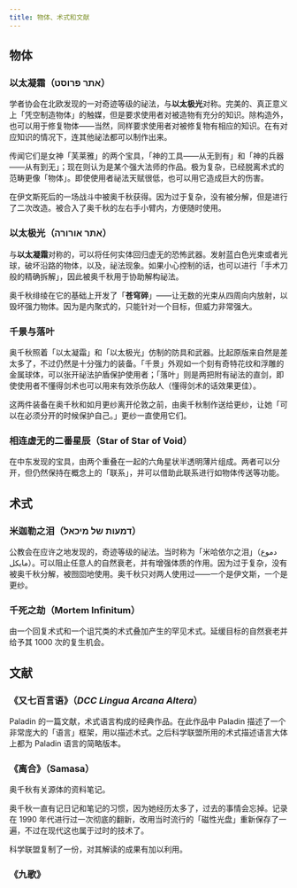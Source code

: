 ```yaml
---
title: 物体、术式和文献
---
```


## 物体

### 以太凝霜（אתר פרוסט）

学者协会在北欧发现的一对奇迹等级的祕法，与**以太极光**对称。完美的、真正意义上「凭空制造物体」的触媒，但是要求使用者对被造物有充分的知识。除构造外，也可以用于修复物体——当然，同样要求使用者对被修复物有相应的知识。在有对应知识的情况下，连其他祕法都可以制作出来。

传闻它们是女神「芙莱雅」的两个宝具，「神的工具——从无到有」和「神的兵器——从有到无」；现在则认为是某个强大法师的作品。极为复杂，已经脱离术式的范畴更像「物体」。即使使用者祕法天赋很低，也可以用它造成巨大的伤害。

在伊文斯死后的一场战斗中被奥千秋获得。因为过于复杂，没有被分解，但是进行了二次改造。被合入了奥千秋的左右手小臂内，方便随时使用。

### 以太极光（אתר אורורה）

与**以太凝霜**对称的，可以将任何实体回归虚无的恐怖武器。发射蓝白色光束或者光球，破坏沿路的物体，以及，祕法现象。如果小心控制的话，也可以进行「手术刀般的精确拆解」，因此被奥千秋用于协助解构祕法。

奥千秋绯绫在它的基础上开发了「**苍穹碎**」——让无数的光束从四周向内放射，以毁坏强力物体。因为是内聚式的，只能针对一个目标，但威力非常强大。

### 千景与落叶

奥千秋照着「以太凝霜」和「以太极光」仿制的防具和武器。比起原版来自然是差太多了，不过仍然是十分强力的装备。「千景」外观如一个刻有奇特花纹和浮雕的金属球体，可以张开祕法护盾保护使用者；「落叶」则是两把附有祕法的直剑，即使使用者不懂得剑术也可以用来有效杀伤敌人（懂得剑术的话效果更佳）。

这两件装备在奥千秋和如月更纱离开伦敦之前，由奥千秋制作送给更纱，让她「可以在必须分开的时候保护自己。」更纱一直使用它们。

### 相连虚无的二番星辰（Star of Star of Void）

在中东发现的宝具，由两个重叠在一起的六角星状半透明薄片组成。两者可以分开，但仍然保持在概念上的「联系」，并可以借助此联系进行如物体传送等功能。

## 术式

### 米迦勒之泪（דמעות של מיכאל）

公教会在应许之地发现的，奇迹等级的祕法。当时称为「米哈依尔之泪」（دموع مايكل）。可以阻止任意人的自然衰老，并有增强体质的作用。因为过于复杂，没有被奥千秋分解，被囫囵地使用。奥千秋只对两人使用过——一个是伊文斯，一个是更纱。

### 千死之劫（Mortem Infinitum）

由一个回复术式和一个诅咒类的术式叠加产生的罕见术式。延缓目标的自然衰老并给予其 1000 次的复生机会。

## 文献

### 《又七百言语》（*DCC Lingua Arcana Altera*）

Paladin 的一篇文献，术式语言构成的经典作品。在此作品中 Paladin 描述了一个非常庞大的「语言」框架，用以描述术式。之后科学联盟所用的术式描述语言大体上都为 Paladin 语言的简略版本。

### 《离合》（Samasa）

奥千秋有关源体的资料笔记。

奥千秋一直有记日记和笔记的习惯，因为她经历太多了，过去的事情会忘掉。记录在 1990 年代进行过一次彻底的翻新，改用当时流行的「磁性光盘」重新保存了一遍，不过在现代这也属于过时的技术了。

科学联盟复制了一份，对其解读的成果有加以利用。

### 《九歌》

